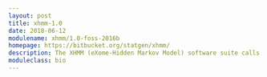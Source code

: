 ```yaml
---
layout: post
title: xhmm-1.0
date: 2018-06-12
modulename: xhmm/1.0-foss-2016b
homepage: https://bitbucket.org/statgen/xhmm/
description: The XHMM (eXome-Hidden Markov Model) software suite calls copy number variation from next generation sequencing projects, where exome capture was used or targeted sequencing, more generally. Specifically, XHMM uses principal component analysis PCA normalization and a hidden Markov model (HMM) to detect and genotype copy number variation (CNV) from normalized read-depth data from targeted sequencing experiments.'
moduleclass: bio
---
```

